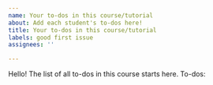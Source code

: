 ```yaml
---
name: Your to-dos in this course/tutorial
about: Add each student's to-dos here!
title: Your to-dos in this course/tutorial
labels: good first issue
assignees: ''

---
```


Hello!
The list of all to-dos in this course starts here.
To-dos:
